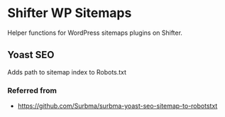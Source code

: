 # Shifter WP Sitemaps

Helper functions for WordPress sitemaps plugins on Shifter.

## Yoast SEO

Adds path to sitemap index to Robots.txt

### Referred from

- https://github.com/Surbma/surbma-yoast-seo-sitemap-to-robotstxt
